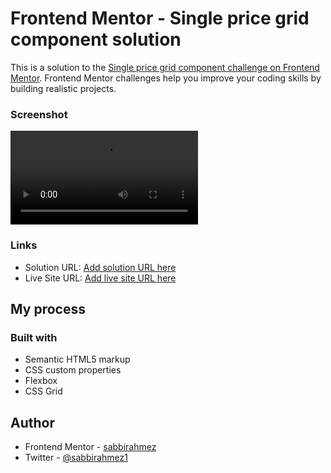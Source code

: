 # Frontend Mentor - Single price grid component solution

This is a solution to the [Single price grid component challenge on Frontend Mentor](https://www.frontendmentor.io/challenges/single-price-grid-component-5ce41129d0ff452fec5abbbc). Frontend Mentor challenges help you improve your coding skills by building realistic projects. 


### Screenshot
<video controls src="screenvideo.mp4" title="screenvideo"></video>




### Links

- Solution URL: [Add solution URL here](https://your-solution-url.com)
- Live Site URL: [Add live site URL here](https://your-live-site-url.com)

## My process

### Built with

- Semantic HTML5 markup
- CSS custom properties
- Flexbox
- CSS Grid




## Author

<!-- - Website - [Add your name here](https://www.your-site.com) -->
- Frontend Mentor - [sabbirahmez](https://www.frontendmentor.io/profile/sabbirahmez)
- Twitter - [@sabbirahmez1](https://www.twitter.com/Sabbirahmez1)
